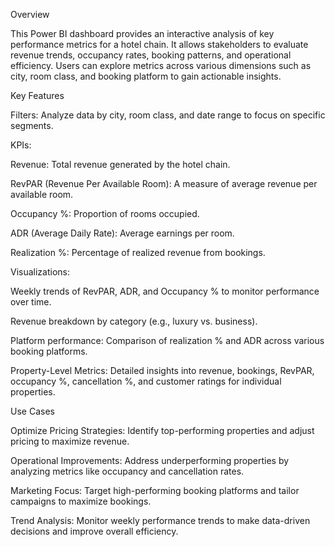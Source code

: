 Overview

This Power BI dashboard provides an interactive analysis of key performance metrics for a hotel chain. It allows stakeholders to evaluate revenue trends, occupancy rates, booking patterns, and operational efficiency. Users can explore metrics across various dimensions such as city, room class, and booking platform to gain actionable insights.

Key Features

Filters: Analyze data by city, room class, and date range to focus on specific segments.

KPIs:

Revenue: Total revenue generated by the hotel chain.

RevPAR (Revenue Per Available Room): A measure of average revenue per available room.

Occupancy %: Proportion of rooms occupied.

ADR (Average Daily Rate): Average earnings per room.

Realization %: Percentage of realized revenue from bookings.

Visualizations:

Weekly trends of RevPAR, ADR, and Occupancy % to monitor performance over time.

Revenue breakdown by category (e.g., luxury vs. business).

Platform performance: Comparison of realization % and ADR across various booking platforms.

Property-Level Metrics: Detailed insights into revenue, bookings, RevPAR, occupancy %, cancellation %, and customer ratings for individual properties.

Use Cases

Optimize Pricing Strategies: Identify top-performing properties and adjust pricing to maximize revenue.

Operational Improvements: Address underperforming properties by analyzing metrics like occupancy and cancellation rates.

Marketing Focus: Target high-performing booking platforms and tailor campaigns to maximize bookings.

Trend Analysis: Monitor weekly performance trends to make data-driven decisions and improve overall efficiency.


